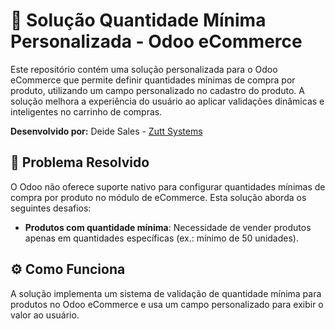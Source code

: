 # 🛒 Solução Quantidade Mínima Personalizada - Odoo eCommerce

Este repositório contém uma solução personalizada para o Odoo eCommerce que permite definir quantidades mínimas de compra por produto, utilizando um campo personalizado no cadastro do produto. A solução melhora a experiência do usuário ao aplicar validações dinâmicas e inteligentes no carrinho de compras.

**Desenvolvido por:** Deide Sales - [Zutt Systems ](https://zutt.com.br/)

## 🎯 Problema Resolvido

O Odoo não oferece suporte nativo para configurar quantidades mínimas de compra por produto no módulo de eCommerce. Esta solução aborda os seguintes desafios:

- **Produtos com quantidade mínima**: Necessidade de vender produtos apenas em quantidades específicas (ex.: mínimo de 50 unidades).


## ⚙️ Como Funciona

A solução implementa um sistema de validação de quantidade mínima para produtos no Odoo eCommerce e usa um campo personalizado para exibir o valor ao usuário.
